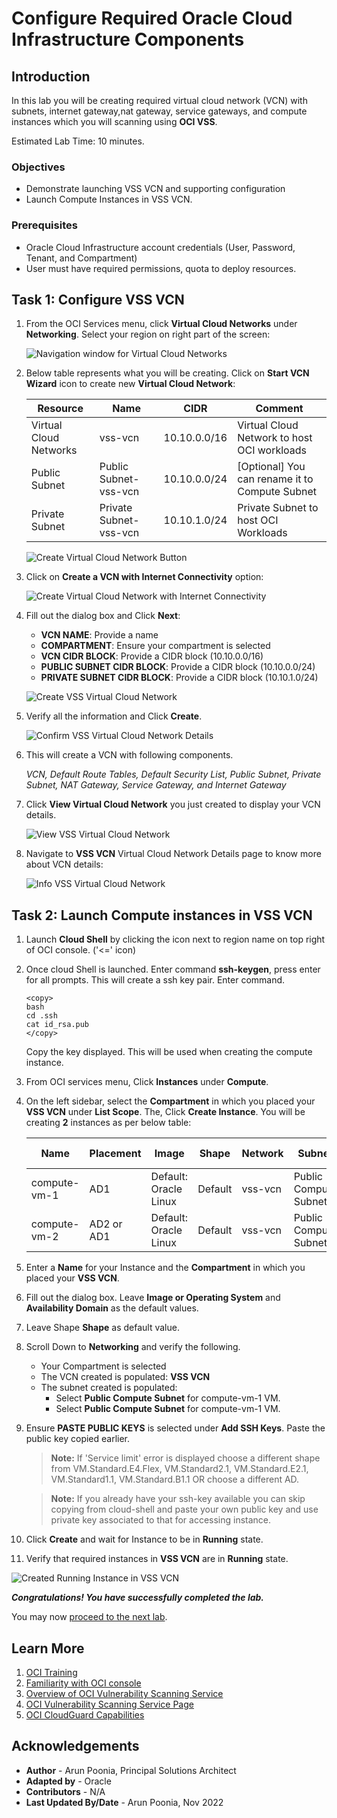# Configure Required Oracle Cloud Infrastructure Components

## Introduction

In this lab you will be creating required virtual cloud network (VCN) with subnets, internet gateway,nat gateway, service gateways, and compute instances which you will scanning using **OCI VSS**.

Estimated Lab Time: 10 minutes.

### Objectives

- Demonstrate launching VSS VCN and supporting configuration 
- Launch Compute Instances in VSS VCN.

### Prerequisites

- Oracle Cloud Infrastructure account credentials (User, Password, Tenant, and Compartment)
- User must have required permissions, quota to deploy resources.

## Task 1: Configure VSS VCN

1. From the OCI Services menu, click **Virtual Cloud Networks** under **Networking**. Select your region on right part of the screen:

   ![Navigation window for Virtual Cloud Networks](../common/images/vcn-home.png " ")

2. Below table represents what you will be creating. Click on **Start VCN Wizard** icon to create new **Virtual Cloud Network**:

      | Resource | Name                              | CIDR       | Comment                                                    |
      |---------------------------------------|----------------|----------------|------------------------------------------------------------|
      | Virtual Cloud Networks | vss-vcn                          | 10.10.0.0/16   | Virtual Cloud Network to host OCI workloads |
      | Public Subnet | Public Subnet-vss-vcn                          | 10.10.0.0/24   | [Optional] You can rename it to Compute Subnet|
      | Private Subnet | Private Subnet-vss-vcn                          | 10.10.1.0/24   | Private Subnet to host OCI Workloads |
      
   ![Create Virtual Cloud Network Button](../common/images/vcn-create.png " ")

3. Click on **Create a VCN with Internet Connectivity** option: 

   ![Create Virtual Cloud Network with Internet Connectivity](../common/images/create-firewall-vcn-with-internet-connectivity.png " ")

4. Fill out the dialog box and Click **Next**:

      - **VCN NAME**: Provide a name
      - **COMPARTMENT**: Ensure your compartment is selected
      - **VCN CIDR BLOCK**: Provide a CIDR block (10.10.0.0/16)
      - **PUBLIC SUBNET CIDR BLOCK**: Provide a CIDR block (10.10.0.0/24)
      - **PRIVATE SUBNET  CIDR BLOCK**: Provide a CIDR block (10.10.1.0/24)
      
   ![Create VSS Virtual Cloud Network](../common/images/create-firewall-vcn.png " ")

5. Verify all the information and Click **Create**.

   ![Confirm VSS Virtual Cloud Network Details](../common/images/create-firewall-vcn-confirm-details.png " ")

6. This will create a VCN with following components.

    *VCN, Default Route Tables, Default Security List, Public Subnet, Private Subnet, NAT Gateway, Service Gateway, and Internet Gateway*

7. Click **View Virtual Cloud Network** you just created to display your VCN details.

   ![View VSS Virtual Cloud Network](../common/images/create-firewall-vcn-successfully.png " ")

8. Navigate to **VSS VCN** Virtual Cloud Network Details page to know more about VCN details:

   ![Info VSS Virtual Cloud Network](../common/images/created-firewall-vcn-info.png " ")

## Task 2: Launch Compute instances in VSS VCN

1. Launch **Cloud Shell** by clicking the icon next to region name on top right of OCI console. ('<=' icon)

2. Once cloud Shell is launched. Enter command **ssh-keygen**, press enter for all prompts. This will create a ssh key pair. Enter command.

      ```
      <copy>
      bash
      cd .ssh
      cat id_rsa.pub
      </copy>
      ```
   
   Copy the key displayed. This will be used when creating the compute instance.

3. From OCI services menu, Click **Instances** under **Compute**.
 
4. On the left sidebar, select the **Compartment** in which you placed your **VSS VCN** under **List Scope**. The, Click **Create Instance**. You will be creating **2** instances as per below table: 

   | Name     | Placement | Image                 | Shape   | Network | Subnet              | Add SSH-Keys                | Assign Public IP              |
   |----------|------------|-----------------------|---------|---------|---------------------|-----------------------------|---|
   | compute-vm-1 | AD1        | Default: Oracle Linux | Default | vss-vcn | Public Compute Subnet | Yours/CloudShell Public Key | Yes | 
   | compute-vm-2 | AD2 or AD1 | Default: Oracle Linux | Default | vss-vcn | Public Compute Subnet | Yours/CloudShell Public Key | Not Applicable | 
 
5. Enter a **Name** for your Instance and the **Compartment** in which you placed your **VSS VCN**. 

6. Fill out the dialog box. Leave **Image or Operating System** and **Availability Domain** as the default values.

7. Leave Shape **Shape** as default value.

8. Scroll Down to **Networking** and verify the following.
      - Your Compartment is selected
      - The VCN created is populated: **VSS VCN**
      - The subnet created is populated: 
        - Select **Public Compute Subnet** for compute-vm-1 VM. 
        - Select **Public Compute Subnet** for compute-vm-1 VM.  

9. Ensure **PASTE PUBLIC KEYS** is selected under **Add SSH Keys**. Paste the public key copied earlier.
 
    > **Note:** If 'Service limit' error is displayed choose a different shape from VM.Standard.E4.Flex, VM.Standard2.1, VM.Standard.E2.1, VM.Standard1.1, VM.Standard.B1.1 OR choose a different AD.

    > **Note:** If you already have your ssh-key available you can skip copying from cloud-shell and paste your own public key and use private key associated to that for accessing instance.

10. Click **Create** and wait for Instance to be in **Running** state. 

11. Verify that required instances in **VSS VCN** are in **Running** state. 

   ![Created Running Instance in VSS VCN](../common/images/final-manual-instances.png " ")

***Congratulations! You have successfully completed the lab.***

You may now [proceed to the next lab](#next).

## Learn More

1. [OCI Training](https://www.oracle.com/cloud/iaas/training/)
2. [Familiarity with OCI console](https://docs.us-phoenix-1.oraclecloud.com/Content/GSG/Concepts/console.htm)
3. [Overview of OCI Vulnerability Scanning Service](https://docs.oracle.com/en-us/iaas/scanning/home.htm)
4. [OCI Vulnerability Scanning Service Page](https://www.oracle.com/security/cloud-security/cloud-guard/)
5. [OCI CloudGuard Capabilities](https://www.oracle.com/security/cloud-security/cloud-guard/)

## Acknowledgements

- **Author** - Arun Poonia, Principal Solutions Architect
- **Adapted by** - Oracle
- **Contributors** - N/A
- **Last Updated By/Date** - Arun Poonia, Nov 2022